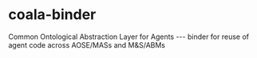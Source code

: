# coala-binder
Common Ontological Abstraction Layer for Agents --- binder for reuse of agent code across AOSE/MASs and M&amp;S/ABMs
